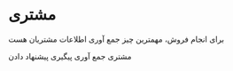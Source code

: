 # مشتری 

برای انجام فروش، مهمترین چیز جمع آوری اطلاعات مشتریان هست

مشتری
جمع آوری
پیگیری 
پیشنهاد دادن
